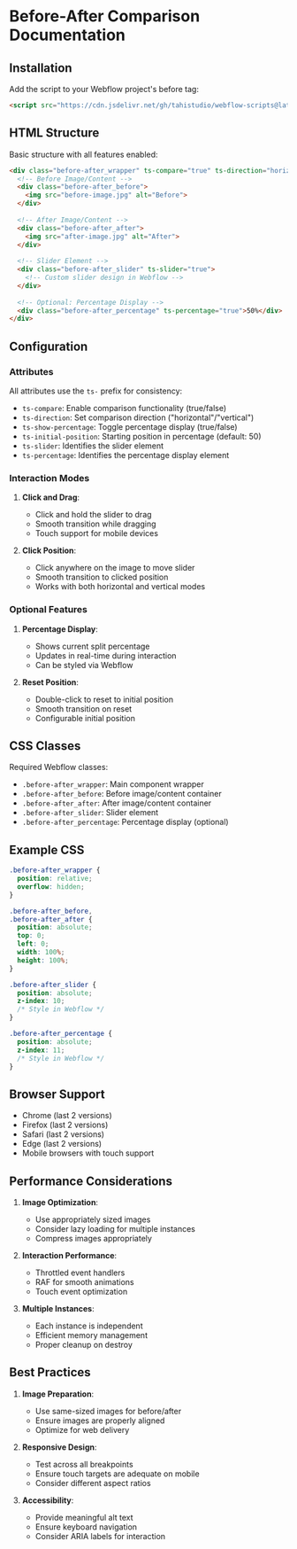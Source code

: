# Before-After Comparison Documentation

## Installation

Add the script to your Webflow project's before </body> tag:

```html
<script src="https://cdn.jsdelivr.net/gh/tahistudio/webflow-scripts@latest/before-after.js"></script>
```

## HTML Structure

Basic structure with all features enabled:

```html
<div class="before-after_wrapper" ts-compare="true" ts-direction="horizontal" ts-show-percentage="true" ts-initial-position="50">
  <!-- Before Image/Content -->
  <div class="before-after_before">
    <img src="before-image.jpg" alt="Before">
  </div>
  
  <!-- After Image/Content -->
  <div class="before-after_after">
    <img src="after-image.jpg" alt="After">
  </div>
  
  <!-- Slider Element -->
  <div class="before-after_slider" ts-slider="true">
    <!-- Custom slider design in Webflow -->
  </div>
  
  <!-- Optional: Percentage Display -->
  <div class="before-after_percentage" ts-percentage="true">50%</div>
</div>
```

## Configuration

### Attributes
All attributes use the `ts-` prefix for consistency:

- `ts-compare`: Enable comparison functionality (true/false)
- `ts-direction`: Set comparison direction ("horizontal"/"vertical")
- `ts-show-percentage`: Toggle percentage display (true/false)
- `ts-initial-position`: Starting position in percentage (default: 50)
- `ts-slider`: Identifies the slider element
- `ts-percentage`: Identifies the percentage display element

### Interaction Modes

1. **Click and Drag**:
   - Click and hold the slider to drag
   - Smooth transition while dragging
   - Touch support for mobile devices

2. **Click Position**:
   - Click anywhere on the image to move slider
   - Smooth transition to clicked position
   - Works with both horizontal and vertical modes

### Optional Features

1. **Percentage Display**:
   - Shows current split percentage
   - Updates in real-time during interaction
   - Can be styled via Webflow

2. **Reset Position**:
   - Double-click to reset to initial position
   - Smooth transition on reset
   - Configurable initial position

## CSS Classes

Required Webflow classes:
- `.before-after_wrapper`: Main component wrapper
- `.before-after_before`: Before image/content container
- `.before-after_after`: After image/content container
- `.before-after_slider`: Slider element
- `.before-after_percentage`: Percentage display (optional)

## Example CSS

```css
.before-after_wrapper {
  position: relative;
  overflow: hidden;
}

.before-after_before,
.before-after_after {
  position: absolute;
  top: 0;
  left: 0;
  width: 100%;
  height: 100%;
}

.before-after_slider {
  position: absolute;
  z-index: 10;
  /* Style in Webflow */
}

.before-after_percentage {
  position: absolute;
  z-index: 11;
  /* Style in Webflow */
}
```

## Browser Support
- Chrome (last 2 versions)
- Firefox (last 2 versions)
- Safari (last 2 versions)
- Edge (last 2 versions)
- Mobile browsers with touch support

## Performance Considerations

1. **Image Optimization**:
   - Use appropriately sized images
   - Consider lazy loading for multiple instances
   - Compress images appropriately

2. **Interaction Performance**:
   - Throttled event handlers
   - RAF for smooth animations
   - Touch event optimization

3. **Multiple Instances**:
   - Each instance is independent
   - Efficient memory management
   - Proper cleanup on destroy

## Best Practices

1. **Image Preparation**:
   - Use same-sized images for before/after
   - Ensure images are properly aligned
   - Optimize for web delivery

2. **Responsive Design**:
   - Test across all breakpoints
   - Ensure touch targets are adequate on mobile
   - Consider different aspect ratios

3. **Accessibility**:
   - Provide meaningful alt text
   - Ensure keyboard navigation
   - Consider ARIA labels for interaction 